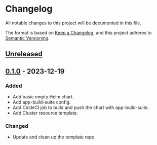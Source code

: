 # Changelog

All notable changes to this project will be documented in this file.

The format is based on [Keep a Changelog](https://keepachangelog.com/en/1.0.0/),
and this project adheres to [Semantic Versioning](https://semver.org/spec/v2.0.0.html).



## [Unreleased]

## [0.1.0] - 2023-12-19

### Added

- Add basic empty Helm chart.
- Add app-build-suite config.
- Add CircleCI job to build and push the chart with app-build-suite.
- Add Cluster resource template.

### Changed

- Update and clean up the template repo.

[Unreleased]: https://github.com/giantswarm/cluster/compare/v0.1.0...HEAD
[0.1.0]: https://github.com/giantswarm/cluster/releases/tag/v0.1.0

